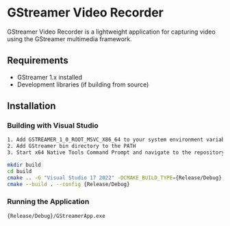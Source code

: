 # GStreamer Video Recorder

GStreamer Video Recorder is a lightweight application for capturing video using the GStreamer multimedia framework. 

## Requirements
- GStreamer 1.x installed
- Development libraries (if building from source)

## Installation

### Building with Visual Studio
```sh
1. Add GSTREAMER_1_0_ROOT_MSVC_X86_64 to your system environment variables
2. Add GStreamer bin directory to the PATH
3. Start x64 Native Tools Command Prompt and navigate to the repository

mkdir build
cd build
cmake .. -G "Visual Studio 17 2022" -DCMAKE_BUILD_TYPE={Release/Debug}
cmake --build . --config {Release/Debug}
```

### Running the Application
```sh
{Release/Debug}/GStreamerApp.exe
```
